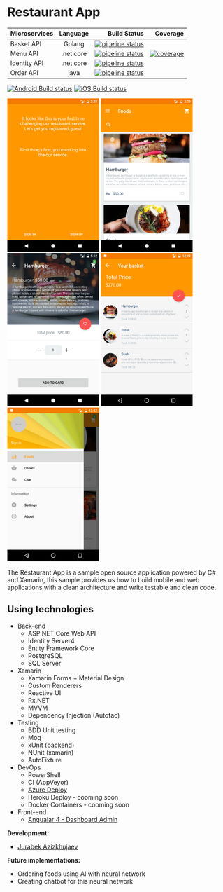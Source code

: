 # Restaurant App

| Microservices | Language      | Build Status| Coverage |
| ------------- |:-------------:| -----------:| --------:|
| Basket API    | Golang        | [![pipeline status](https://gitlab.com/Jurabek/Restaurant-App/badges/feature/backend_microservices_architicture/pipeline.svg)](https://gitlab.com/Jurabek/Restaurant-App/commits/feature/backend_microservices_architicture) |
| Menu API      | .net core     |   [![pipeline status](https://gitlab.com/Jurabek/Restaurant-App/badges/feature/backend_microservices_architicture/pipeline.svg)](https://gitlab.com/Jurabek/Restaurant-App/commits/feature/backend_microservices_architicture) | [![coverage](https://www.dropbox.com/s/cxqz4izs3i7tve3/menu_api_coverage.svg?raw=1)](https://jurabek.github.io/restaurant-menu-api-coverage)
| Identity API | .net core      |    [![pipeline status](https://gitlab.com/Jurabek/Restaurant-App/badges/feature/backend_microservices_architicture/pipeline.svg)](https://gitlab.com/Jurabek/Restaurant-App/commits/feature/backend_microservices_architicture) |
| Order API | java |    [![pipeline status](https://gitlab.com/Jurabek/Restaurant-App/badges/feature/backend_microservices_architicture/pipeline.svg)](https://gitlab.com/Jurabek/Restaurant-App/commits/feature/backend_microservices_architicture) |

[![Android Build status](https://build.appcenter.ms/v0.1/apps/ae1793a8-cb35-40cc-a5db-583847244261/branches/develop/badge)](https://appcenter.ms)
[![iOS Build status](https://build.appcenter.ms/v0.1/apps/9a0e12b9-f5cc-4a2c-8d54-f09e48cffd86/branches/develop/badge)](https://appcenter.ms)



<img src="art/1.png" width="210"/> <img src="art/2.png" width="210"/> <img src="art/3.png" width="210"/> <img src="art/4.png" width="210"/> <img src="art/5.png" width="210"/>

The Restaurant App is a sample open source application powered by C# and Xamarin, this sample provides us how to build mobile and web applications with a clean architecture and write testable and clean code.

## Using technologies

* Back-end
  * ASP.NET Core Web API
  * Identity Server4
  * Entity Framework Core
  * PostgreSQL
  * SQL Server
* Xamarin
  * Xamarin.Forms + Material Design
  * Custom Renderers
  * Reactive UI
  * Rx.NET
  * MVVM
  * Dependency Injection (Autofac)
* Testing
  * BDD Unit testing
  * Moq
  * xUnit (backend)
  * NUnit (xamarin)
  * AutoFixture
* DevOps
  * PowerShell
  * CI (AppVeyor)
  * [Azure Deploy](https://restaurantserverapi.azurewebsites.net/)
  * Heroku Deploy - cooming soon
  * Docker Containers - cooming soon
* Front-end
  * [Angualar 4 - Dashboard Admin](https://github.com/Jurabek/Restaurant-App-Dashboard)

**Development:**

* [Jurabek Azizkhujaev](https://github.com/jurabek)

**Future implementations:**

* Ordering foods using AI with neural network
* Creating chatbot for this neural network
